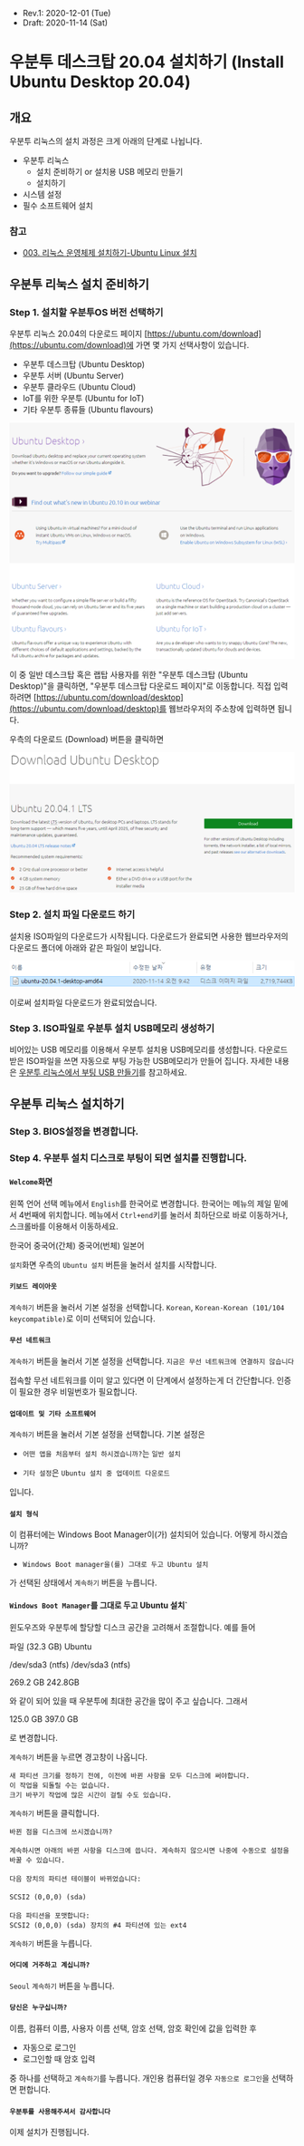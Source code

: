 * Rev.1: 2020-12-01 (Tue)
* Draft: 2020-11-14 (Sat)

# 우분투 데스크탑 20.04 설치하기 (Install Ubuntu Desktop 20.04)

## 개요

우분투 리눅스의 설치 과정은 크게 아래의 단계로 나뉩니다.

* 우분투 리눅스 
  * 설치 준비하기 or 설치용 USB 메모리 만들기
  * 설치하기
* 시스템 설정
* 필수 소프트웨어 설치

### 참고

* [003. 리눅스 운영체제 설치하기-Ubuntu Linux 설치](https://m.blog.naver.com/PostView.nhn?blogId=aimldl&logNo=221478627994&referrerCode=0&searchKeyword=linux)

## 우분투 리눅스 설치 준비하기

### Step 1. 설치할 우분투OS 버전 선택하기

우분투 리눅스 20.04의 다운로드 페이지 [https://ubuntu.com/download](https://ubuntu.com/download)에 가면 몇 가지 선택사항이 있습니다.
* 우분투 데스크탑 (Ubuntu Desktop)
* 우분투 서버 (Ubuntu Server)
* 우분투 클라우드 (Ubuntu Cloud)
* IoT를 위한 우분투 (Ubuntu for IoT)
* 기타 우분투 종류들 (Ubuntu flavours)

<img src='images/ubuntu-different_options_for_installation.png'>

이 중 일반 데스크탑 혹은 랩탑 사용자를 위한 "우분투 데스크탑 (Ubuntu Desktop)"을 클릭하면, "우분투 데스크탑 다운로드 페이지"로 이동합니다. 직접 입력하려면
[https://ubuntu.com/download/desktop](https://ubuntu.com/download/desktop)를 웹브라우저의 주소창에 입력하면 됩니다.

우측의 다운로드 (Download) 버튼을 클릭하면

<img src='images/ubuntu-download_ubuntu_desktop.png'>

### Step 2. 설치 파일 다운로드 하기

설치용 ISO파일의 다운로드가 시작됩니다. 다운로드가 완료되면 사용한 웹브라우저의 다운로드 폴더에 아래와 같은 파일이 보입니다.

<img src='images/ubuntu-ubuntu_20_04_1_desktop_amd64_iso.png'>

이로써 설치파일 다운로드가 완료되었습니다.

### Step 3. ISO파일로 우분투 설치 USB메모리 생성하기

비어있는 USB 메모리를 이용해서 우분투 설치용 USB메모리를 생성합니다. 다운로드 받은 ISO파일을 쓰면 자동으로 부팅 가능한 USB메모리가 만들어 집니다. 자세한 내용은 [우분투 리눅스에서 부팅 USB 만들기](how_to/create_a_bootable_usb_disk.md)를 참고하세요.

## 우분투 리눅스 설치하기

### Step 3. BIOS설정을 변경합니다.

### Step 4. 우분투 설치 디스크로 부팅이 되면 설치를 진행합니다.

#### `Welcome`화면

왼쪽 언어 선택 메뉴에서 `English`를 한국어로 변경합니다. 한국어는 메뉴의 제일 밑에서 4번째에 위치합니다. 메뉴에서 `Ctrl+end`키를 눌러서 최하단으로 바로 이동하거나, 스크롤바를 이용해서 이동하세요.

한국어
중국어(간체)
중국어(번체)
일본어

`설치`화면 우측의 `Ubuntu 설치` 버튼을 눌러서 설치를 시작합니다.

#### `키보드 레이아웃`

`계속하기` 버튼을 눌러서 기본 설정을 선택합니다. `Korean`, `Korean-Korean (101/104 keycompatible)`로 이미 선택되어 있습니다.

#### `무선 네트워크`

`계속하기` 버튼을 눌러서 기본 설정을 선택합니다. `지금은 무선 네트워크에 연결하지 않습니다`

접속할 무선 네트워크를 이미 알고 있다면 이 단계에서 설정하는게 더 간단합니다. 인증이 필요한 경우 비밀번호가 필요합니다.

#### `업데이트 및 기타 소프트웨어`

`계속하기` 버튼을 눌러서 기본 설정을 선택합니다. 기본 설정은

* `어떤 앱을 처음부터 설치 하시겠습니까?`는 `일반 설치`

* `기타 설정`은 `Ubuntu 설치 중 업데이트 다운로드`

입니다.

#### `설치 형식`

이 컴퓨터에는 Windows Boot Manager이(가) 설치되어 있습니다. 어떻게 하시겠습니까?

* `Windows Boot manager을(를) 그대로 두고 Ubuntu 설치`

가 선택된 상태에서 `계속하기` 버튼을 누릅니다.

#### `Windows Boot Manager`를 그대로 두고 Ubuntu 설치`

윈도우즈와 우분투에 할당할 디스크 공간을 고려해서 조절합니다. 예를 들어

파일 (32.3 GB)     		Ubuntu

/dev/sda3 (ntfs)		/dev/sda3 (ntfs)

269.2 GB					242.8GB

와 같이 되어 있을 때 우분투에 최대한 공간을 많이 주고 싶습니다. 그래서

125.0 GB					397.0 GB

로 변경합니다.

`계속하기` 버튼을 누르면 경고창이 나옵니다.

```text
새 파티션 크기를 정하기 전에, 이전에 바뀐 사항을 모두 디스크에 써야합니다.
이 작업을 되돌릴 수는 없습니다.
크기 바꾸기 작업에 많은 시간이 걸릴 수도 있습니다.
```

`계속하기` 버튼을 클릭합니다.

```text
바뀐 점을 디스크에 쓰시겠습니까?

계속하시면 아래의 바뀐 사항을 디스크에 씁니다. 계속하지 않으시면 나중에 수동으로 설정을 바꿀 수 있습니다.

다음 장치의 파티션 테이블이 바뀌었습니다:

SCSI2 (0,0,0) (sda)

다음 파티션을 포맷합니다:
SCSI2 (0,0,0) (sda) 장치의 #4 파티션에 있는 ext4
```

`계속하기` 버튼을 누릅니다.

#### `어디에 거주하고 계십니까?`

`Seoul` `계속하기` 버튼을 누릅니다.

#### `당신은 누구십니까?`

이름, 컴퓨터 이름, 사용자 이름 선택, 암호 선택, 암호 확인에 값을 입력한 후

* 자동으로 로그인
* 로그인할 때 암호 입력

중 하나를 선택하고 `계속하기`를 누릅니다. 개인용 컴퓨터일 경우 `자동으로 로그인`을 선택하면 편합니다.

#### `우분투를 사용해주셔서 감사합니다`

이제 설치가 진행됩니다.



